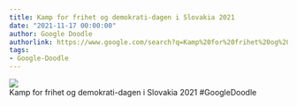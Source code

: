 ```yaml
---
title: Kamp for frihet og demokrati-dagen i Slovakia 2021
date: "2021-11-17 00:00:00"
author: Google Doodle
authorlink: https://www.google.com/search?q=Kamp%20for%20frihet%20og%20demokrati-dagen%20i%20Slovakia%202021
tags:
- Google-Doodle
---
```

<img src="https://www.google.com/logos/doodles/2021/slovakia-freedom-and-democracy-day-2021-6753651837109137.2-law.gif" referrerpolicy="no-referrer"><br>Kamp for frihet og demokrati-dagen i Slovakia 2021 #GoogleDoodle
